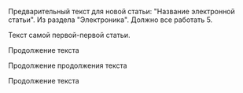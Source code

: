 Предварительный текст для новой статьи: "Название электронной статьи". Из раздела "Электроника". Должно все работать 5.

Текст самой первой-первой статьи.

Продолжение текста

Продолжение продолжения текста

Продолжение текста
